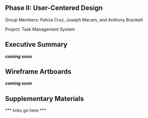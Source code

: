 ## Phase II: User-Centered Design

Group Members: Felicia Cruz, Joseph Macam, and Anthony Brackett

Project: Task Management System

## Executive Summary

***coming soon***

## Wireframe Artboards 

***coming soon***

## Supplementary Materials

*** links go here ***